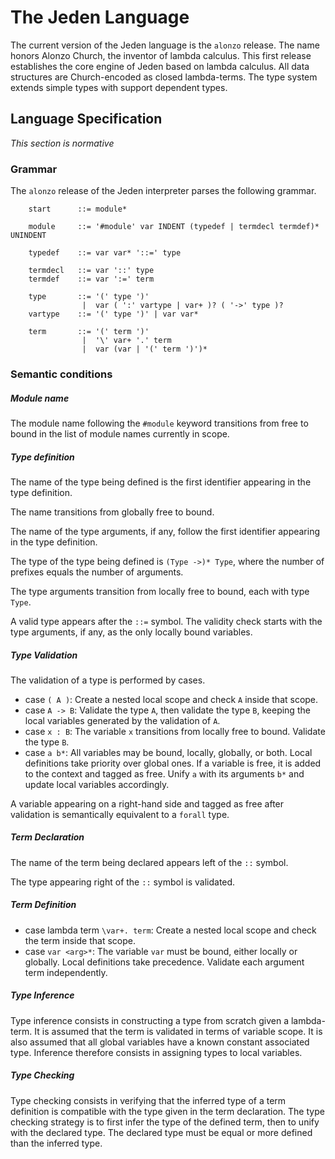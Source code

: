 
# The Jeden Language

The current version of the Jeden language is the `alonzo` release. The name honors Alonzo Church, the inventor of lambda calculus. This first release establishes the core engine of Jeden based on lambda calculus. All data structures are Church-encoded as closed lambda-terms. The type system extends simple types with support dependent types.

## Language Specification
*This section is normative*

### Grammar

The `alonzo` release of the Jeden interpreter parses the following grammar.

```
    start      ::= module*
    
    module     ::= '#module' var INDENT (typedef | termdecl termdef)* UNINDENT
    
    typedef    ::= var var* '::=' type
    
    termdecl   ::= var '::' type
    termdef    ::= var ':=' term
    
    type       ::= '(' type ')'
                |  var ( ':' vartype | var+ )? ( '->' type )?
    vartype    ::= '(' type ')' | var var*
    
    term       ::= '(' term ')'
                |  '\' var+ '.' term
                |  var (var | '(' term ')')*
```

### Semantic conditions

##### Module name
The module name following the `#module` keyword transitions from free to bound in the list of module names currently in scope.

##### Type definition
The name of the type being defined is the first identifier appearing in the type definition.

The name transitions from globally free to bound.

The name of the type arguments, if any, follow the first identifier appearing in the type definition.

The type of the type being defined is `(Type ->)* Type`, where the number of prefixes equals the number of arguments.

The type arguments transition from locally free to bound, each with type `Type`.

A valid type appears after the `::=` symbol. The validity check starts with the type arguments, if any, as the only locally bound variables.

##### Type Validation
The validation of a type is performed by cases.

  * case `( A )`: Create a nested local scope and check `A` inside that scope.
  * case `A -> B`: Validate the type `A`, then validate the type `B`, keeping the local variables generated by the validation of `A`.
  * case `x : B`: The variable `x` transitions from locally free to bound. Validate the type `B`.
  * case `a b*`: All variables may be bound, locally, globally, or both. Local definitions take priority over global ones. If a variable is free, it is added to the context and tagged as free. Unify `a` with its arguments `b*` and update local variables accordingly.

A variable appearing on a right-hand side and tagged as free after validation is semantically equivalent to a `forall` type.

##### Term Declaration
The name of the term being declared appears left of the `::` symbol.

The type appearing right of the `::` symbol is validated.

##### Term Definition
  * case lambda term `\var+. term`: Create a nested local scope and check the term inside that scope.
  * case `var <arg>*`: The variable `var` must be bound, either locally or globally. Local definitions take precedence. Validate each argument term independently.

##### Type Inference
Type inference consists in constructing a type from scratch given a lambda-term. It is assumed that the term is validated in terms of variable scope. It is also assumed that all global variables have a known constant associated type. Inference therefore consists in assigning types to local variables.

##### Type Checking
Type checking consists in verifying that the inferred type of a term definition is compatible with the type given in the term declaration. The type checking strategy is to first infer the type of the defined term, then to unify with the declared type. The declared type must be equal or more defined than the inferred type.
